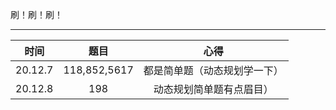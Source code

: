 刷！刷！刷！
***
|时间    |题目        |          心得|
| ---------- | :-----------:  | :-----------: |
|20.12.7 |118,852,5617 | 都是简单题（动态规划学一下）  |
|20.12.8 |198 | 动态规划简单题有点眉目）  |


